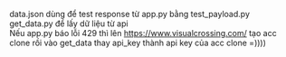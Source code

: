 data.json dùng để test response từ app.py bằng test_payload.py  
get_data.py để lấy dữ liệu từ api  
Nếu app.py báo lỗi 429 thì lên https://www.visualcrossing.com/ tạo acc clone rồi vào get_data thay api_key thành api key của acc clone =))))
